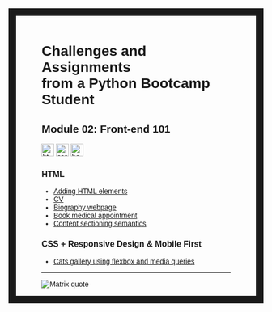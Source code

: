 <style>
    body {
        font-family: 'Arial', sans-serif;
    }
</style>

<div style="border: 15px solid; border-image: url('https://cdn.osxdaily.com/wp-content/uploads/2017/12/classic-mac-os-tile-wallpapers-7.png') 30 round; padding: 3% 10%;">

<h1>Challenges and Assignments<br>from a Python Bootcamp Student</h1>


<h2>Module 02: Front-end 101</h2>
<img src="https://img.shields.io/badge/HTML5-E34F26?style=for-the-badge&logo=html5&logoColor=white" height="25" alt="html badge">
<img src="https://img.shields.io/badge/CSS3-1572B6?style=for-the-badge&logo=css3&logoColor=white" height="25" alt="css badge">
<img src="https://img.shields.io/badge/Bootstrap-563D7C?style=for-the-badge&logo=bootstrap&logoColor=white" height="25" alt="bootstrap badge">
<h3>HTML</h3>
<ul>
    <li><a href="/m2-front-end-101/s1-html-elements/index.html">Adding HTML elements</a></li>
    <li><a href="/m2-front-end-101/s1-html-elements/cv.html">CV</a></li>
    <li><a href="/m2-front-end-101/s1-html-elements/leonardo-da-vinci.html">Biography webpage</a></li>
    <li><a href="/m2-front-end-101/s1-html-elements/book-medical-appointment/form-reserva-hora-medica.html">Book medical appointment</a></li>
    <li><a href="/m2-front-end-101/s2-html-semantics/index.html">Content sectioning semantics</a></li>
</ul>
<h3>CSS + Responsive Design & Mobile First</h3>
    <ul>
        <li><a href="/m2-front-end-101/s4-responsive-and-mobile-first/responsive-mobile-first-img-gallery/index.html">Cats gallery using flexbox and media queries</a></li>
    </ul>

<hr>
<img src="https://readme-typing-svg.demolab.com?font=VT323&pause=1000&color=36BA01&center=true&vCenter=true&random=false&width=435&lines=%22Never+send+a+human+to+do+a+machine's+job%22;%E2%80%93+Agent+Smith" alt="Matrix quote">

<div>